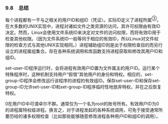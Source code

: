 ### 9.8　总结

每个进程都有一干与之相关的用户ID和组ID（凭证）。实际ID定义了进程所属<sup class="my_markdown">③</sup>。在大多数的UNIX实现中，进程对诸如文件之类资源的访问，其许可权限由有效ID决定。然而，Linux会使用文件系统ID来决定对文件的访问权限，而将有效ID用于检查其他权限。（因为文件系统ID一般等同于相应的有效ID，所以Linux对文件权限的检查方式与其他UNIX实现相同。）进程辅助组ID则是出于权限检查目的而另行设立的进程属组集合。存在各种系统调用和库函数支持进程获取和修改其用户ID和组ID。

set-user-ID程序运行时，会将进程有效用户ID置为文件属主的用户ID。运行某个特殊程序时，这种机制支持用户“假借”其他用户的身份和特权。相应的，set-group-ID程序会修改运行该程序的进程的有效组ID。保存set-user-ID和保存set-group-ID允许set-user-ID和set-group-ID程序临时性地放弃特权，并在之后恢复特权。

0在用户ID中可谓卓尔不群。通常仅为一个名为root的账号所有。有效用户ID为0的进程属特权级进程。换言之，对于进程发起的各种系统调用，可免于接受通常所要历经的诸多权限检查（比如那些能够随意修改进程各种用户ID和组ID的调用）。

